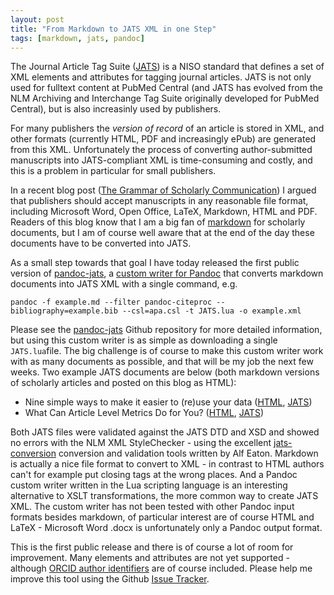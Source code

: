 ```yaml
---
layout: post
title: "From Markdown to JATS XML in one Step"
tags: [markdown, jats, pandoc]
---
```


The Journal Article Tag Suite ([JATS](http://jats.nlm.nih.gov/)) is a NISO standard that defines a set of XML elements and attributes for tagging journal articles. JATS is not only used for fulltext content at PubMed Central (and JATS has evolved from the NLM Archiving and Interchange Tag Suite originally developed for PubMed Central), but is also increasinly used by publishers.<!--more-->

For many publishers the *version of record* of an article is stored in XML, and other formats (currently HTML, PDF and increasingly ePub) are generated from this XML. Unfortunately the process of converting author-submitted manuscripts into JATS-compliant XML is time-consuming and costly, and this is a problem in particular for small publishers.

In a recent blog post ([The Grammar of Scholarly Communication](/2013/11/17/the-grammar-of-scholarly-communication/)) I argued that publishers should accept manuscripts in any reasonable file format, including Microsoft Word, Open Office, LaTeX, Markdown, HTML and PDF. Readers of this blog know that I am a big fan of [markdown](/tags.html#markdown-ref) for scholarly documents, but I am of course well aware that at the end of the day these documents have to be converted into JATS.

As a small step towards that goal I have today released the first public version of [pandoc-jats](https://github.com/mfenner/pandoc-jats), a [custom writer for Pandoc](http://johnmacfarlane.net/pandoc/README.html#custom-writers) that converts markdown documents into JATS XML with a single command, e.g.

    pandoc -f example.md --filter pandoc-citeproc --bibliography=example.bib --csl=apa.csl -t JATS.lua -o example.xml

Please see the [pandoc-jats](https://github.com/mfenner/pandoc-jats) Github repository for more detailed information, but using this custom writer is as simple as downloading a single `JATS.lua`file. The big challenge is of course to make this custom writer work with as many documents as possible, and that will be my job the next few weeks. Two example JATS documents are below (both markdown versions of scholarly articles and posted on this blog as HTML):

* Nine simple ways to make it easier to (re)use your data ([HTML](/2013/06/25/nine-simple-ways-to-make-it-easier-to-reuse-your-data/), [JATS](/files/10.7287.peerj.preprints.7v2.xml))
* What Can Article Level Metrics Do for You? ([HTML](/2013/12/11/what-can-article-level-metrics-do-for-you/), [JATS](/files/10.1371.journal.pbio.1001687.xml))

Both JATS files were validated against the JATS DTD and XSD and showed no errors with the NLM XML StyleChecker - using the excellent [jats-conversion](https://github.com/PeerJ/jats-conversion) conversion and validation tools written by Alf Eaton. Markdown is actually a nice file format to convert to XML - in contrast to HTML authors can't for example put closing tags at the wrong places. And a Pandoc custom writer written in the Lua scripting language is an interesting alternative to XSLT transformations, the more common way to create JATS XML. The custom writer has not been tested with other Pandoc input formats besides markdown, of particular interest are of course HTML and LaTeX - Microsoft Word .docx is unfortunately only a Pandoc output format.

This is the first public release and there is of course a lot of room for improvement. Many elements and attributes are not yet supported - although [ORCID author identifiers](http://orcid.org/blog/2013/03/22/orcid-how-more-specifying-orcid-ids-document-metadata) are of course included. Please help me improve this tool using the Github [Issue Tracker](https://github.com/mfenner/pandoc-jats/issues).